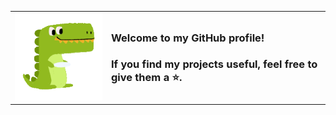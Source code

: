 
<!--
**saidake/saidake** is a ✨ _special_ ✨ repository because its `README.md` (this file) appears on your GitHub profile.

Here are some ideas to get you started:

- 🔭 I’m currently working on ...
- 🌱 I’m currently learning ...
- 👯 I’m looking to collaborate on ...
- 🤔 I’m looking for help with ...
- 💬 Ask me about ...
- 📫 How to reach me: ...
- 😄 Pronouns: ...
- ⚡ Fun fact: ...
-->
<table>
<tr>
  <td><img src="assets/crocodile.gif"/>
</td>
  <td>
    <h3>Welcome to my GitHub profile!</h3>
    <h3>If you find my projects useful, feel free to give them a ⭐.</h3>
  </td>
</tr>
</table>



